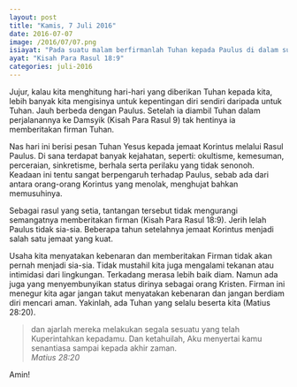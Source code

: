 ```yaml
---
layout: post
title: "Kamis, 7 Juli 2016"
date: 2016-07-07
image: /2016/07/07.png
isiayat: "Pada suatu malam berfirmanlah Tuhan kepada Paulus di dalam suatu penglihatan: \"Jangan takut! Teruslah memberitakan firman dan jangan diam!"
ayat: "Kisah Para Rasul 18:9"
categories: juli-2016
---
```


Jujur, kalau kita menghitung hari-hari yang diberikan Tuhan kepada kita, lebih banyak kita mengisinya untuk kepentingan diri sendiri daripada untuk Tuhan. Jauh berbeda dengan Paulus. Setelah ia diambil Tuhan dalam perjalanannya ke Damsyik (Kisah Para Rasul 9) tak hentinya ia memberitakan firman Tuhan.

Nas hari ini berisi pesan Tuhan Yesus kepada jemaat Korintus melalui Rasul Paulus. Di sana terdapat banyak kejahatan, seperti: okultisme, kemesuman, perceraian, sinkretisme, berhala serta perilaku yang tidak senonoh. Keadaan ini tentu sangat berpengaruh terhadap Paulus, sebab ada dari antara orang-orang Korintus yang menolak, menghujat bahkan memusuhinya.

Sebagai rasul yang setia, tantangan tersebut tidak mengurangi semangatnya memberitakan firman (Kisah Para Rasul 18:9). Jerih lelah Paulus tidak sia-sia. Beberapa tahun setelahnya jemaat Korintus menjadi salah satu jemaat yang kuat.

Usaha kita menyatakan kebenaran dan memberitakan Firman tidak akan pernah menjadi sia-sia. Tidak mustahil kita juga mengalami tekanan atau intimidasi dari lingkungan. Terkadang merasa lebih baik diam. Namun ada juga yang menyembunyikan status dirinya sebagai orang Kristen. Firman ini menegur kita agar jangan takut menyatakan kebenaran dan jangan berdiam diri mencari aman. Yakinlah, ada Tuhan yang selalu beserta kita (Matius 28:20).

<blockquote>dan ajarlah mereka melakukan segala sesuatu yang telah Kuperintahkan kepadamu. Dan ketahuilah, Aku menyertai kamu senantiasa sampai kepada akhir zaman.
<br /><cite>Matius 28:20</cite></blockquote>

Amin!
